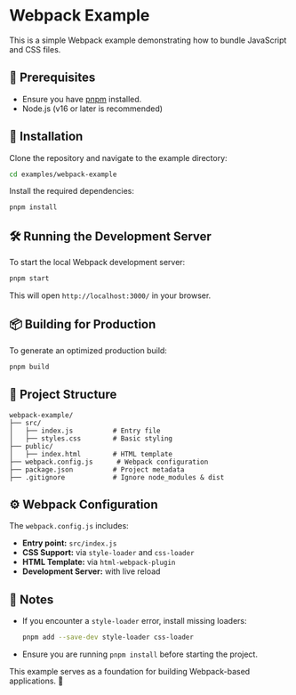 # Webpack Example

This is a simple Webpack example demonstrating how to bundle JavaScript and CSS files.

## 📌 Prerequisites

- Ensure you have [pnpm](https://pnpm.io/) installed.
- Node.js (v16 or later is recommended)

## 🚀 Installation

Clone the repository and navigate to the example directory:

```sh
cd examples/webpack-example
```

Install the required dependencies:

```sh
pnpm install
```

## 🛠 Running the Development Server

To start the local Webpack development server:

```sh
pnpm start
```

This will open `http://localhost:3000/` in your browser.

## 📦 Building for Production

To generate an optimized production build:

```sh
pnpm build
```

## 📂 Project Structure

```
webpack-example/
├── src/
│   ├── index.js          # Entry file
│   ├── styles.css        # Basic styling
├── public/
│   ├── index.html        # HTML template
├── webpack.config.js      # Webpack configuration
├── package.json          # Project metadata
├── .gitignore            # Ignore node_modules & dist
```

## ⚙️ Webpack Configuration

The `webpack.config.js` includes:

- **Entry point:** `src/index.js`
- **CSS Support:** via `style-loader` and `css-loader`
- **HTML Template:** via `html-webpack-plugin`
- **Development Server:** with live reload

## 📝 Notes

- If you encounter a `style-loader` error, install missing loaders:
  ```sh
  pnpm add --save-dev style-loader css-loader
  ```
- Ensure you are running `pnpm install` before starting the project.

This example serves as a foundation for building Webpack-based applications. 🚀
